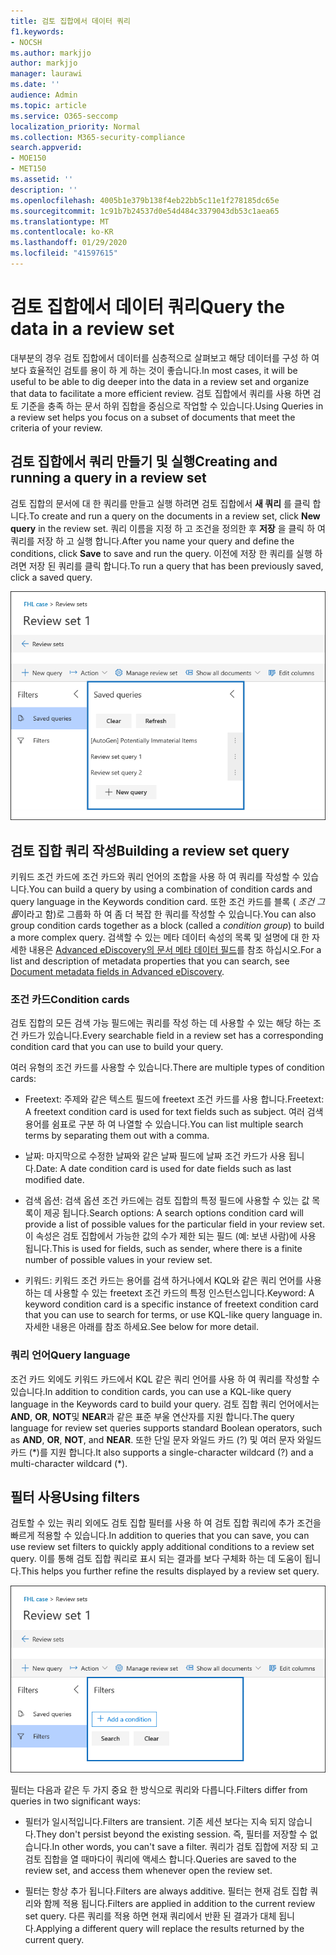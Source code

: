 ```yaml
---
title: 검토 집합에서 데이터 쿼리
f1.keywords:
- NOCSH
ms.author: markjjo
author: markjjo
manager: laurawi
ms.date: ''
audience: Admin
ms.topic: article
ms.service: O365-seccomp
localization_priority: Normal
ms.collection: M365-security-compliance
search.appverid:
- MOE150
- MET150
ms.assetid: ''
description: ''
ms.openlocfilehash: 4005b1e379b138f4eb22bb5c11e1f278185dc65e
ms.sourcegitcommit: 1c91b7b24537d0e54d484c3379043db53c1aea65
ms.translationtype: MT
ms.contentlocale: ko-KR
ms.lasthandoff: 01/29/2020
ms.locfileid: "41597615"
---
```

# <a name="query-the-data-in-a-review-set"></a><span data-ttu-id="cd9fe-102">검토 집합에서 데이터 쿼리</span><span class="sxs-lookup"><span data-stu-id="cd9fe-102">Query the data in a review set</span></span>

<span data-ttu-id="cd9fe-103">대부분의 경우 검토 집합에서 데이터를 심층적으로 살펴보고 해당 데이터를 구성 하 여 보다 효율적인 검토를 용이 하 게 하는 것이 좋습니다.</span><span class="sxs-lookup"><span data-stu-id="cd9fe-103">In most cases, it will be useful to be able to dig deeper into the data in a review set and organize that data to facilitate a more efficient review.</span></span> <span data-ttu-id="cd9fe-104">검토 집합에서 쿼리를 사용 하면 검토 기준을 충족 하는 문서 하위 집합을 중심으로 작업할 수 있습니다.</span><span class="sxs-lookup"><span data-stu-id="cd9fe-104">Using Queries in a review set helps you focus on a subset of documents that meet the criteria of your review.</span></span>

## <a name="creating-and-running-a-query-in-a-review-set"></a><span data-ttu-id="cd9fe-105">검토 집합에서 쿼리 만들기 및 실행</span><span class="sxs-lookup"><span data-stu-id="cd9fe-105">Creating and running a query in a review set</span></span>

<span data-ttu-id="cd9fe-106">검토 집합의 문서에 대 한 쿼리를 만들고 실행 하려면 검토 집합에서 **새 쿼리** 를 클릭 합니다.</span><span class="sxs-lookup"><span data-stu-id="cd9fe-106">To create and run a query on the documents in a review set, click **New query** in the review set.</span></span> <span data-ttu-id="cd9fe-107">쿼리 이름을 지정 하 고 조건을 정의한 후 **저장** 을 클릭 하 여 쿼리를 저장 하 고 실행 합니다.</span><span class="sxs-lookup"><span data-stu-id="cd9fe-107">After you name your query and define the conditions, click **Save** to save and run the query.</span></span> <span data-ttu-id="cd9fe-108">이전에 저장 한 쿼리를 실행 하려면 저장 된 쿼리를 클릭 합니다.</span><span class="sxs-lookup"><span data-stu-id="cd9fe-108">To run a query that has been previously saved, click a saved query.</span></span>

![집합 쿼리 검토](media/AeDReviewSetQueries.png)

## <a name="building-a-review-set-query"></a><span data-ttu-id="cd9fe-110">검토 집합 쿼리 작성</span><span class="sxs-lookup"><span data-stu-id="cd9fe-110">Building a review set query</span></span>

<span data-ttu-id="cd9fe-111">키워드 조건 카드에 조건 카드와 쿼리 언어의 조합을 사용 하 여 쿼리를 작성할 수 있습니다.</span><span class="sxs-lookup"><span data-stu-id="cd9fe-111">You can build a query by using a combination of condition cards and query language in the Keywords condition card.</span></span> <span data-ttu-id="cd9fe-112">또한 조건 카드를 블록 ( *조건 그룹*이라고 함)로 그룹화 하 여 좀 더 복잡 한 쿼리를 작성할 수 있습니다.</span><span class="sxs-lookup"><span data-stu-id="cd9fe-112">You can also group condition cards together as a block (called a *condition group*) to build a more complex query.</span></span> <span data-ttu-id="cd9fe-113">검색할 수 있는 메타 데이터 속성의 목록 및 설명에 대 한 자세한 내용은 [Advanced eDiscovery의 문서 메타 데이터 필드](document-metadata-fields-in-Advanced-eDiscovery.md)를 참조 하십시오.</span><span class="sxs-lookup"><span data-stu-id="cd9fe-113">For a list and description of metadata properties that you can search, see [Document metadata fields in Advanced eDiscovery](document-metadata-fields-in-Advanced-eDiscovery.md).</span></span>

### <a name="condition-cards"></a><span data-ttu-id="cd9fe-114">조건 카드</span><span class="sxs-lookup"><span data-stu-id="cd9fe-114">Condition cards</span></span>

<span data-ttu-id="cd9fe-115">검토 집합의 모든 검색 가능 필드에는 쿼리를 작성 하는 데 사용할 수 있는 해당 하는 조건 카드가 있습니다.</span><span class="sxs-lookup"><span data-stu-id="cd9fe-115">Every searchable field in a review set has a corresponding condition card that you can use to build your query.</span></span>

<span data-ttu-id="cd9fe-116">여러 유형의 조건 카드를 사용할 수 있습니다.</span><span class="sxs-lookup"><span data-stu-id="cd9fe-116">There are multiple types of condition cards:</span></span>

- <span data-ttu-id="cd9fe-117">Freetext: 주제와 같은 텍스트 필드에 freetext 조건 카드를 사용 합니다.</span><span class="sxs-lookup"><span data-stu-id="cd9fe-117">Freetext: A freetext condition card is used for text fields such as subject.</span></span> <span data-ttu-id="cd9fe-118">여러 검색 용어를 쉼표로 구분 하 여 나열할 수 있습니다.</span><span class="sxs-lookup"><span data-stu-id="cd9fe-118">You can list multiple search terms by separating them out with a comma.</span></span>

- <span data-ttu-id="cd9fe-119">날짜: 마지막으로 수정한 날짜와 같은 날짜 필드에 날짜 조건 카드가 사용 됩니다.</span><span class="sxs-lookup"><span data-stu-id="cd9fe-119">Date: A date condition card is used for date fields such as last modified date.</span></span>

- <span data-ttu-id="cd9fe-120">검색 옵션: 검색 옵션 조건 카드에는 검토 집합의 특정 필드에 사용할 수 있는 값 목록이 제공 됩니다.</span><span class="sxs-lookup"><span data-stu-id="cd9fe-120">Search options: A search options condition card will provide a list of possible values for the particular field in your review set.</span></span> <span data-ttu-id="cd9fe-121">이 속성은 검토 집합에서 가능한 값의 수가 제한 되는 필드 (예: 보낸 사람)에 사용 됩니다.</span><span class="sxs-lookup"><span data-stu-id="cd9fe-121">This is used for fields, such as sender, where there is a finite number of possible values in your review set.</span></span>

- <span data-ttu-id="cd9fe-122">키워드: 키워드 조건 카드는 용어를 검색 하거나에서 KQL와 같은 쿼리 언어를 사용 하는 데 사용할 수 있는 freetext 조건 카드의 특정 인스턴스입니다.</span><span class="sxs-lookup"><span data-stu-id="cd9fe-122">Keyword: A keyword condition card is a specific instance of freetext condition card that you can use to search for terms, or use KQL-like query language in.</span></span> <span data-ttu-id="cd9fe-123">자세한 내용은 아래를 참조 하세요.</span><span class="sxs-lookup"><span data-stu-id="cd9fe-123">See below for more detail.</span></span>

### <a name="query-language"></a><span data-ttu-id="cd9fe-124">쿼리 언어</span><span class="sxs-lookup"><span data-stu-id="cd9fe-124">Query language</span></span>

<span data-ttu-id="cd9fe-125">조건 카드 외에도 키워드 카드에서 KQL 같은 쿼리 언어를 사용 하 여 쿼리를 작성할 수 있습니다.</span><span class="sxs-lookup"><span data-stu-id="cd9fe-125">In addition to condition cards, you can use a KQL-like query language in the Keywords card to build your query.</span></span> <span data-ttu-id="cd9fe-126">검토 집합 쿼리 언어에서는 **AND**, **OR**, **NOT**및 **NEAR**과 같은 표준 부울 연산자를 지원 합니다.</span><span class="sxs-lookup"><span data-stu-id="cd9fe-126">The query language for review set queries supports standard Boolean operators, such as **AND**, **OR**, **NOT**, and **NEAR**.</span></span> <span data-ttu-id="cd9fe-127">또한 단일 문자 와일드 카드 (?) 및 여러 문자 와일드 카드 (\*)를 지원 합니다.</span><span class="sxs-lookup"><span data-stu-id="cd9fe-127">It also supports a single-character wildcard (?) and a multi-character wildcard (\*).</span></span>

## <a name="using-filters"></a><span data-ttu-id="cd9fe-128">필터 사용</span><span class="sxs-lookup"><span data-stu-id="cd9fe-128">Using filters</span></span>

<span data-ttu-id="cd9fe-129">검토할 수 있는 쿼리 외에도 검토 집합 필터를 사용 하 여 검토 집합 쿼리에 추가 조건을 빠르게 적용할 수 있습니다.</span><span class="sxs-lookup"><span data-stu-id="cd9fe-129">In addition to queries that you can save, you can use review set filters to quickly apply additional conditions to a review set query.</span></span> <span data-ttu-id="cd9fe-130">이를 통해 검토 집합 쿼리로 표시 되는 결과를 보다 구체화 하는 데 도움이 됩니다.</span><span class="sxs-lookup"><span data-stu-id="cd9fe-130">This helps you further refine the results displayed by a review set query.</span></span>

![집합 필터 검토](media/AeDReviewSetFilters.png)

<span data-ttu-id="cd9fe-132">필터는 다음과 같은 두 가지 중요 한 방식으로 쿼리와 다릅니다.</span><span class="sxs-lookup"><span data-stu-id="cd9fe-132">Filters differ from queries in two significant ways:</span></span>

- <span data-ttu-id="cd9fe-133">필터가 일시적입니다.</span><span class="sxs-lookup"><span data-stu-id="cd9fe-133">Filters are transient.</span></span> <span data-ttu-id="cd9fe-134">기존 세션 보다는 지속 되지 않습니다.</span><span class="sxs-lookup"><span data-stu-id="cd9fe-134">They don't persist beyond the existing session.</span></span> <span data-ttu-id="cd9fe-135">즉, 필터를 저장할 수 없습니다.</span><span class="sxs-lookup"><span data-stu-id="cd9fe-135">In other words, you can't save a filter.</span></span> <span data-ttu-id="cd9fe-136">쿼리가 검토 집합에 저장 되 고 검토 집합을 열 때마다이 쿼리에 액세스 합니다.</span><span class="sxs-lookup"><span data-stu-id="cd9fe-136">Queries are saved to the review set, and access them whenever open the review set.</span></span>

- <span data-ttu-id="cd9fe-137">필터는 항상 추가 됩니다.</span><span class="sxs-lookup"><span data-stu-id="cd9fe-137">Filters are always additive.</span></span> <span data-ttu-id="cd9fe-138">필터는 현재 검토 집합 쿼리와 함께 적용 됩니다.</span><span class="sxs-lookup"><span data-stu-id="cd9fe-138">Filters are applied in addition to the current review set query.</span></span> <span data-ttu-id="cd9fe-139">다른 쿼리를 적용 하면 현재 쿼리에서 반환 된 결과가 대체 됩니다.</span><span class="sxs-lookup"><span data-stu-id="cd9fe-139">Applying a different query will replace the results returned by the current query.</span></span>
